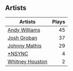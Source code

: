 ## Artists
Artists | Plays 
----- | -----: 
[Andy Williams](/artists/andy-williams-16425) | 45
[Josh Groban](/artists/josh-groban-58260) | 37
[Johnny Mathis](/artists/johnny-mathis-14581) | 29
[*NSYNC](/artists/nsync-31882) | 4
[Whitney Houston](/artists/whitney-houston-87166) | 2

